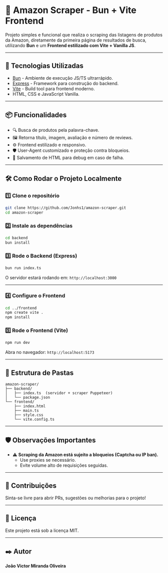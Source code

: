 
# 🛒 Amazon Scraper - Bun + Vite Frontend

Projeto simples e funcional que realiza o scraping das listagens de produtos da Amazon, diretamente da primeira página de resultados de busca, utilizando **Bun** e um **Frontend estilizado com Vite + Vanilla JS**.

---

## 🚀 Tecnologias Utilizadas

- [Bun](https://bun.sh/) - Ambiente de execução JS/TS ultrarrápido.
- [Express](https://expressjs.com/) - Framework para construção do backend.
- [Vite](https://vitejs.dev/) - Build tool para frontend moderno.
- HTML, CSS e JavaScript Vanilla.

---

## 📦 Funcionalidades

- 🔍 Busca de produtos pela palavra-chave.
- 🖼️ Retorna título, imagem, avaliação e número de reviews.
- ⚙️ Frontend estilizado e responsivo.
- 🛡️ User-Agent customizado e proteção contra bloqueios.
- 🐛 Salvamento de HTML para debug em caso de falha.

---

## 🛠️ Como Rodar o Projeto Localmente

### 1️⃣ Clone o repositório
```bash
git clone https://github.com/Jonhs1/amazon-scraper.git
cd amazon-scraper
```

### 2️⃣ Instale as dependências
```bash
cd backend
bun install
```

### 3️⃣ Rode o Backend (Express)
```bash
bun run index.ts
```

O servidor estará rodando em: `http://localhost:3000`

---

### 4️⃣ Configure o Frontend
```bash
cd ../frontend
npm create vite .
npm install
```

### 5️⃣ Rode o Frontend (Vite)
```bash
npm run dev
```

Abra no navegador: `http://localhost:5173`

---

## 📂 Estrutura de Pastas
```
amazon-scraper/
├── backend/
│   ├── index.ts  (servidor + scraper Puppeteer)
│   └── package.json
└── frontend/
    ├── index.html
    ├── main.ts
    ├── style.css
    └── vite.config.ts
```

---

## 🛡️ Observações Importantes

- ⚠️ **Scraping da Amazon está sujeito a bloqueios (Captcha ou IP ban).**
  - Use proxies se necessário.
  - Evite volume alto de requisições seguidas.

---

## 🤝 Contribuições

Sinta-se livre para abrir PRs, sugestões ou melhorias para o projeto!

---

## 📝 Licença

Este projeto está sob a licença MIT.

---

## ✒️ Autor

**João Victor Miranda Oliveira**
